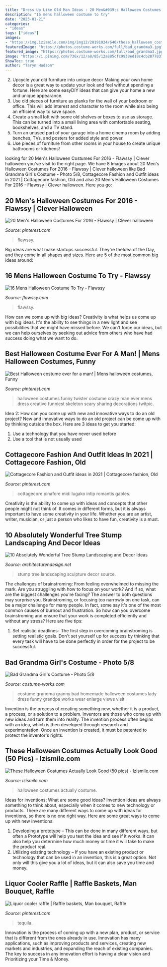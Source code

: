 ```yaml
---
title: "Dress Up Like Old Man Ideas : 20 Men&#039;s Halloween Costumes For 2016"
description: "16 mens halloween costume to try"
date: "2023-01-21"
categories:
- "ideas"
tags: ["ideas"]
images:
- "https://img.izismile.com/img/img12/20191024/640/these_halloween_costumes_actually_look_good_640_high_12.jpg"
featuredImage: "https://photos.costume-works.com/full/bad_grandma3.jpg"
featured_image: "https://photos.costume-works.com/full/bad_grandma3.jpg"
image: "https://i.pinimg.com/736x/12/a8/85/12a885cfc9938ed18c4cb28778370bda.jpg"
ShowToc: true
author: "Taryn Hudson"
---
```



2. Upcycle your old furniture into unique decor
Making your own home decor is a great way to update your look and feel without spending a fortune. Here are some easyDIY ideas that can give your home a new and unique appearance. 
1. Use old pieces of furniture as planks for the wall of your bedroom or office. This will add interest and character to the room while also being an efficient way to save space.
2. Create a small loft with some old shelves or boxes to use as storage. This can be turned into a small living area with comfortable seating, bookshelves, and a TV stand.
3. Turn an unused part of your garage into a home cinema room by adding benches, TVs, and posters for added style and power.
4. Use pieces of furniture from other rooms in your house to create unique bathrooms or kitchens!

	

		
looking for 20 Men&#039;s Halloween Costumes For 2016 - Flawssy | Clever halloween you've visit to the right page. We have 8 Images about 20 Men&#039;s Halloween Costumes For 2016 - Flawssy | Clever halloween like Bad Grandma Girl&#039;s Costume - Photo 5/8, Cottagecore Fashion and Outfit ideas in 2021 | Cottagecore fashion, Old and also 20 Men&#039;s Halloween Costumes For 2016 - Flawssy | Clever halloween. Here you go:
		
    
## 20 Men&#039;s Halloween Costumes For 2016 - Flawssy | Clever Halloween

<img loading=lazy src="https://i.pinimg.com/736x/7e/79/96/7e79963b9b5f0ab40135676f180d5e20--costumes-for-men-homemade-halloween-costumes.jpg" onerror="this.onerror=null;this.src='https://tse2.mm.bing.net/th?id=OIP.2M2DRWDgKZ_GTMAtct52cAHaOb&amp;pid=15.1';" alt="20 Men&#039;s Halloween Costumes For 2016 - Flawssy | Clever halloween">

_Source: pinterest.com_

>flawssy. 

	

Big ideas are what make startups successful. They're theIdea of the Day, and they come in all shapes and sizes. Here are 5 of the most common big ideas around:

    
## 16 Mens Halloween Costume To Try - Flawssy

<img loading=lazy src="https://www.flawssy.com/wp-content/uploads/2016/05/stunning-homemade-Halloween-costumes.jpg" onerror="this.onerror=null;this.src='https://tse2.mm.bing.net/th?id=OIP.XhkC62pHs_UY-hR8qClJQQHaPj&amp;pid=15.1';" alt="16 Mens Halloween Costume To Try - Flawssy">

_Source: flawssy.com_

>flawssy. 

	

How can we come up with big ideas?
Creativity is what helps us come up with big ideas. It's the ability to see things in a new light and see possibilities that we might have missed before. We can't force our ideas, but we can help ourselves by seeking out advice from others who have had success doing what we want to do.

    
## Best Halloween Costume Ever For A Man! | Mens Halloween Costumes, Funny

<img loading=lazy src="https://i.pinimg.com/736x/48/72/41/487241dc45bb495ae0ea6dc70d63d21f--crazy-costumes-funny-costumes.jpg" onerror="this.onerror=null;this.src='https://tse2.mm.bing.net/th?id=OIP.bZEt0z6t_EmM4pXbUE7s1wHaLH&amp;pid=15.1';" alt="Best Halloween costume ever for a man! | Mens halloween costumes, Funny">

_Source: pinterest.com_

>halloween costumes funny twister costume crazy man ever mens dress creative funniest skeleton scary sharing decorations twitpic. 

	

Idea 2: How can you come up with new and innovative ways to do an old project?
New and innovative ways to do an old project can be come up with by thinking outside the box. Here are 3 ideas to get you started: 
1. Use a technology that you have never used before 
2. Use a tool that is not usually used 

    
## Cottagecore Fashion And Outfit Ideas In 2021 | Cottagecore Fashion, Old

<img loading=lazy src="https://i.pinimg.com/736x/12/a8/85/12a885cfc9938ed18c4cb28778370bda.jpg" onerror="this.onerror=null;this.src='https://tse3.mm.bing.net/th?id=OIP.OeLUzzpYUzE0PnX7DxY45gHaJ4&amp;pid=15.1';" alt="Cottagecore Fashion and Outfit ideas in 2021 | Cottagecore fashion, Old">

_Source: pinterest.com_

>cottagecore pinafore midi lugako intip romantis gables. 

	

Creativity is the ability to come up with ideas and concepts that other people might not think of. It comes in different forms, but it is always important to have some creativity in your life. Whether you are an artist, writer, musician, or just a person who likes to have fun, creativity is a must.

    
## 10 Absolutely Wonderful Tree Stump Landscaping And Decor Ideas

<img loading=lazy src="https://cdn.architecturendesign.net/wp-content/uploads/2016/06/11-1.jpg" onerror="this.onerror=null;this.src='https://tse1.mm.bing.net/th?id=OIP.hF7MOAOYjjN1m3P1uGhFJgHaLE&amp;pid=15.1';" alt="10 Absolutely Wonderful Tree Stump Landscaping and Decor Ideas">

_Source: architecturendesign.net_

>stump tree landscaping sculpture decor source. 

	

The challenges of brainstroming: From feeling overwhelmed to missing the mark.
Are you struggling with how to focus on your work? And if so, what are the biggest challenges you're facing? The answer to both questions may surprise you. Brainstroming, or focusing too narrowly on one task, can be a major challenge for many people. In fact, some say it's one of the most common causes of burnout and frustration. 
So how can you overcome brainstroming and ensure that your work is completed efficiently and without any stress? Here are five tips: 

1. Set realistic deadlines- The first step in overcoming brainstroming is setting realistic goals. Don't set yourself up for success by thinking that every task will have to be done perfectly in order for the project to be successful.

    
## Bad Grandma Girl&#039;s Costume - Photo 5/8

<img loading=lazy src="https://photos.costume-works.com/full/bad_grandma3.jpg" onerror="this.onerror=null;this.src='https://tse4.mm.bing.net/th?id=OIP.nY5YO6iLD3T8vXKdcA-htgHaJ3&amp;pid=15.1';" alt="Bad Grandma Girl&#039;s Costume - Photo 5/8">

_Source: costume-works.com_

>costume grandma granny bad homemade halloween costumes lady dress funny grandpa works wear enlarge views visit. 

	

Invention is the process of creating something new, whether it is a product, a process, or a solution to a problem. Inventors are those who come up with new ideas and turn them into reality. The invention process often begins with an idea, which is then developed through research and experimentation. Once an invention is created, it must be patented to protect the inventor's rights.

    
## These Halloween Costumes Actually Look Good (50 Pics) - Izismile.com

<img loading=lazy src="https://img.izismile.com/img/img12/20191024/640/these_halloween_costumes_actually_look_good_640_high_12.jpg" onerror="this.onerror=null;this.src='https://tse2.mm.bing.net/th?id=OIP.ULoDwwXZ7zMJolzkS8gO5gHaMc&amp;pid=15.1';" alt="These Halloween Costumes Actually Look Good (50 pics) - Izismile.com">

_Source: izismile.com_

>halloween costumes actually costume. 

	

Ideas for inventions: What are some good ideas?
Invention ideas are always something to think about, especially when it comes to new technology or products. There are many different ways to come up with ideas for inventions, so there is no one right way. Here are some great ways to come up with new inventions: 
1. Developing a prototype – This can be done in many different ways, but often a Prototype will help you test the idea and see if it works. It can also help you determine how much money or time it will take to make the product real. 
2. Utilizing existing technology – If you have an existing product or technology that can be used in an invention, this is a great option. Not only will this give you a lot of ideas, but it can also save you time and money. 

    
## Liquor Cooler Raffle | Raffle Baskets, Man Bouquet, Raffle

<img loading=lazy src="https://i.pinimg.com/736x/e1/80/38/e180389ef9c8908c666f83aeb37df43d.jpg" onerror="this.onerror=null;this.src='https://tse2.mm.bing.net/th?id=OIP.Oi1fFWbKRkEI20eQ536jyQHaKn&amp;pid=15.1';" alt="Liquor cooler raffle | Raffle baskets, Man bouquet, Raffle">

_Source: pinterest.com_

>tequila. 

	

Innovation is the process of coming up with a new plan, product, or service that is different from the ones already in use. Innovation has many applications, such as improving products and services, creating new markets and industries, and expanding the reach of existing companies. The key to success in any innovation effort is having a clear vision and Prioritizing your Time & Money.

